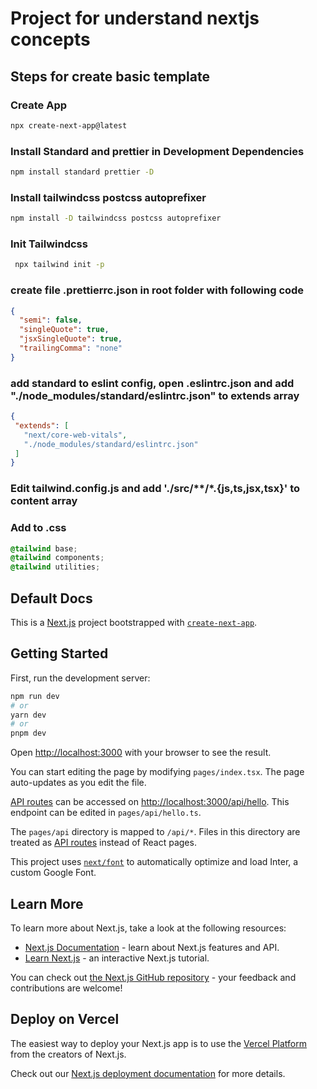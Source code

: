 # Project for understand nextjs concepts

## Steps for create basic template

### Create App
```bash
npx create-next-app@latest
```

### Install Standard and prettier in Development Dependencies
```bash
npm install standard prettier -D
```
### Install tailwindcss postcss autoprefixer
```bash
npm install -D tailwindcss postcss autoprefixer
```

### Init Tailwindcss 
```bash
 npx tailwind init -p
 ```

### create file .prettierrc.json in root folder with following code
```json
{
  "semi": false,
  "singleQuote": true,
  "jsxSingleQuote": true,
  "trailingComma": "none"
}
```
 

 ### add standard to eslint config, open .eslintrc.json and add "./node_modules/standard/eslintrc.json" to extends array

 ```json
 {
  "extends": [
    "next/core-web-vitals",
    "./node_modules/standard/eslintrc.json"
  ]
}
```

### Edit tailwind.config.js and add './src/**/*.{js,ts,jsx,tsx}' to content array

### Add to .css
```css
@tailwind base;
@tailwind components;
@tailwind utilities;
```


## Default Docs

This is a [Next.js](https://nextjs.org/) project bootstrapped with [`create-next-app`](https://github.com/vercel/next.js/tree/canary/packages/create-next-app).

## Getting Started

First, run the development server:

```bash
npm run dev
# or
yarn dev
# or
pnpm dev
```

Open [http://localhost:3000](http://localhost:3000) with your browser to see the result.

You can start editing the page by modifying `pages/index.tsx`. The page auto-updates as you edit the file.

[API routes](https://nextjs.org/docs/api-routes/introduction) can be accessed on [http://localhost:3000/api/hello](http://localhost:3000/api/hello). This endpoint can be edited in `pages/api/hello.ts`.

The `pages/api` directory is mapped to `/api/*`. Files in this directory are treated as [API routes](https://nextjs.org/docs/api-routes/introduction) instead of React pages.

This project uses [`next/font`](https://nextjs.org/docs/basic-features/font-optimization) to automatically optimize and load Inter, a custom Google Font.

## Learn More

To learn more about Next.js, take a look at the following resources:

- [Next.js Documentation](https://nextjs.org/docs) - learn about Next.js features and API.
- [Learn Next.js](https://nextjs.org/learn) - an interactive Next.js tutorial.

You can check out [the Next.js GitHub repository](https://github.com/vercel/next.js/) - your feedback and contributions are welcome!

## Deploy on Vercel

The easiest way to deploy your Next.js app is to use the [Vercel Platform](https://vercel.com/new?utm_medium=default-template&filter=next.js&utm_source=create-next-app&utm_campaign=create-next-app-readme) from the creators of Next.js.

Check out our [Next.js deployment documentation](https://nextjs.org/docs/deployment) for more details.
